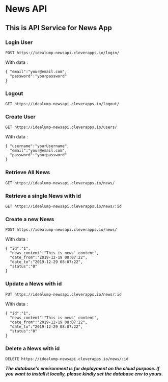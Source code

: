 # News API

## This is API Service for **News App**

### Login User
```
POST https://idealump-newsapi.cleverapps.io/login/
```
With data :
```
{ "email":"your@email.com",
  "password":"yourpassword"
}
```

### Logout
```
GET https://idealump-newsapi.cleverapps.io/logout/

```
### Create User
```
GET https://idealump-newsapi.cleverapps.io/users/
```
With data :
```
{ "username":"yourUsername",
  "email":"your@email.com",
  "password":"yourpassword"
}
```

### Retrieve All News
```
GET https://idealump-newsapi.cleverapps.io/news/
```

### Retrieve a single News with id
```
GET https://idealump-newsapi.cleverapps.io/news/:id
```

### Create a new News
```
POST https://idealump-newsapi.cleverapps.io/news/
```

With data :
```
{ "id":"1",
  "news_content":"This is news' content",
  "date_from":"2019-12-19 08:07:22",
  "date_to":"2019-12-29 08:07:22",
  "status":"0"
}
```

### Update a News with id
```
PUT https://idealump-newsapi.cleverapps.io/news/:id
```

With data :
```
{ "id":"1",
  "news_content":"This is news' content",
  "date_from":"2019-12-19 08:07:22",
  "date_to":"2019-12-29 08:07:22",
  "status":"0"
}
```

### Delete a News with id
```
DELETE https://idealump-newsapi.cleverapps.io/news/:id
```

***The database's environment is for deployment on the cloud purpose. 
If you want to install it locally, please kindly set the database env to yours.***
